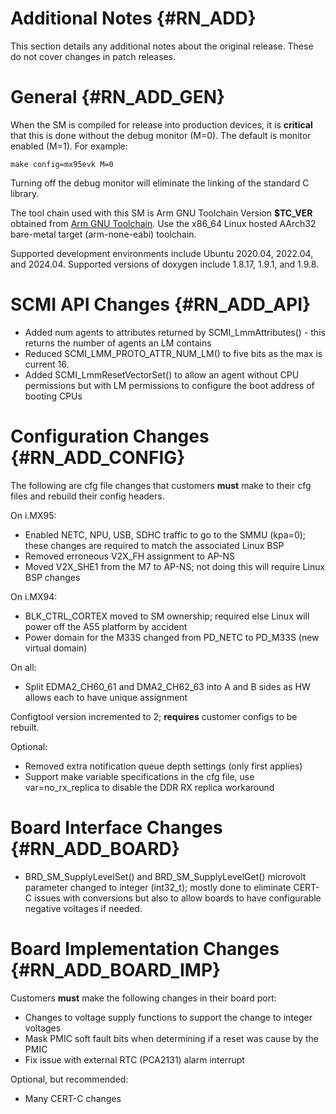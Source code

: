 Additional Notes {#RN_ADD}
================

This section details any additional notes about the original release. These do not cover
changes in patch releases.

General {#RN_ADD_GEN}
=======

When the SM is compiled for release into production devices, it is **critical** that this
is done without the debug monitor (M=0). The default is monitor enabled (M=1). For example:

	make config=mx95evk M=0

Turning off the debug monitor will eliminate the linking of the standard C library.

The tool chain used with this SM is Arm GNU Toolchain Version **$TC_VER** obtained from
[Arm GNU Toolchain](https://developer.arm.com/Tools%20and%20Software/GNU%20Toolchain).
Use the x86_64 Linux hosted AArch32 bare-metal target (arm-none-eabi) toolchain.

Supported development environments include Ubuntu 2020.04, 2022.04, and 2024.04. Supported
versions of doxygen include 1.8.17, 1.9.1, and 1.9.8.

SCMI API Changes {#RN_ADD_API}
================

- Added num agents to attributes returned by SCMI_LmmAttributes() - this returns the
  number of agents an LM contains
- Reduced SCMI_LMM_PROTO_ATTR_NUM_LM() to five bits as the max is current 16.
- Added SCMI_LmmResetVectorSet() to allow an agent without CPU permissions but with
  LM permissions to configure the boot address of booting CPUs

Configuration Changes {#RN_ADD_CONFIG}
=====================

The following are cfg file changes that customers **must** make to their cfg files
and rebuild their config headers.

On i.MX95:

- Enabled NETC, NPU, USB, SDHC traffic to go to the SMMU (kpa=0); these changes are
  required to match the associated Linux BSP
- Removed erroneous V2X_FH assignment to AP-NS
- Moved V2X_SHE1 from the M7 to AP-NS; not doing this will require Linux BSP changes

On i.MX94:

- BLK_CTRL_CORTEX moved to SM ownership; required else Linux will power off the
  A55 platform by accident
- Power domain for the M33S changed from PD_NETC to PD_M33S (new virtual domain)

On all:

- Split EDMA2_CH60_61 and DMA2_CH62_63 into A and B sides as HW allows each to have
  unique assignment

Configtool version incremented to 2; **requires** customer configs to be rebuilt.

Optional:

- Removed extra notification queue depth settings (only first applies)
- Support make variable specifications in the cfg file, use var=no_rx_replica to
  disable the DDR RX replica workaround

Board Interface Changes {#RN_ADD_BOARD}
=======================

- BRD_SM_SupplyLevelSet() and BRD_SM_SupplyLevelGet() microvolt parameter changed
  to integer (int32_t); mostly done to eliminate CERT-C issues with conversions but
  also to allow boards to have configurable negative voltages if needed.

Board Implementation Changes {#RN_ADD_BOARD_IMP}
============================

Customers **must** make the following changes in their board port:

- Changes to voltage supply functions to support the change to integer voltages
- Mask PMIC soft fault bits when determining if a reset was cause by the PMIC
- Fix issue with external RTC (PCA2131) alarm interrupt

Optional, but recommended:

- Many CERT-C changes


